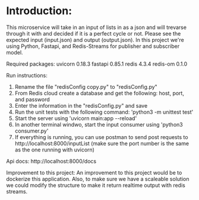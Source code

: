 # Introduction:
This microservice will take in an input of lists in as a json and will trevarse through it with and decided if it is a perfect cycle or not. Please see the expected input (input.json) and output (output.json). In this project we're using Python, Fastapi, and Redis-Streams for publisher and subscriber model.

Required packages:
uvicorn 0.18.3
fastapi 0.85.1
redis 4.3.4
redis-om 0.1.0

Run instructions:
1. Rename the file "redisConfig copy.py" to "redisConfig.py"
2. From Redis cloud create a database and get the following: host, port, and password
3. Enter the information in the "redisConfig.py" and save
4. Run the unit tests with the following command: 'python3 -m unittest test'
5. Start the server using 'uvicorn main:app --reload'
6. In another terminal windwo, start the input consumer using 'python3 consumer.py'
7. If everything is running, you can use postman to send post requests to http://localhost:8000/inputList (make sure the port number is the same as the one running with uvicorn)


Api docs:
http://localhost:8000/docs

Improvement to this project:
An improvement to this project would be to dockerize this application. Also, to make sure we have a scaleable solution we could modify the structure to make it return realtime output with redis streams. 
